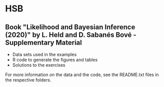 # HSB
## Book "Likelihood and Bayesian Inference (2020)" by L. Held and D. Sabanés Bové - Supplementary Material

* Data sets used in the examples
* R code to generate the figures and tables
* Solutions to the exercises

For more information on the data and the code, see the README.txt files in the
respective folders.

